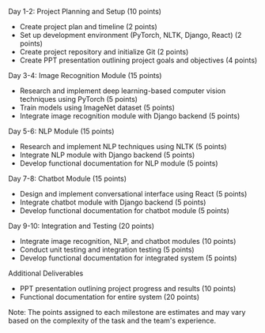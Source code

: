 Day 1-2: Project Planning and Setup (10 points)

- Create project plan and timeline (2 points)
- Set up development environment (PyTorch, NLTK, Django, React) (2 points)
- Create project repository and initialize Git (2 points)
- Create PPT presentation outlining project goals and objectives (4 points)

Day 3-4: Image Recognition Module (15 points)

- Research and implement deep learning-based computer vision techniques using PyTorch (5 points)
- Train models using ImageNet dataset (5 points)
- Integrate image recognition module with Django backend (5 points)

Day 5-6: NLP Module (15 points)

- Research and implement NLP techniques using NLTK (5 points)
- Integrate NLP module with Django backend (5 points)
- Develop functional documentation for NLP module (5 points)

Day 7-8: Chatbot Module (15 points)

- Design and implement conversational interface using React (5 points)
- Integrate chatbot module with Django backend (5 points)
- Develop functional documentation for chatbot module (5 points)

Day 9-10: Integration and Testing (20 points)

- Integrate image recognition, NLP, and chatbot modules (10 points)
- Conduct unit testing and integration testing (5 points)
- Develop functional documentation for integrated system (5 points)

Additional Deliverables

- PPT presentation outlining project progress and results (10 points)
- Functional documentation for entire system (20 points)

Note: The points assigned to each milestone are estimates and may vary based on the complexity of the task and the team's experience.